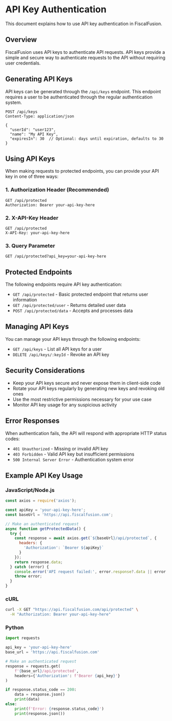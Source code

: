 # API Key Authentication

This document explains how to use API key authentication in FiscalFusion.

## Overview

FiscalFusion uses API keys to authenticate API requests. API keys provide a simple and secure way to authenticate requests to the API without requiring user credentials.

## Generating API Keys

API keys can be generated through the `/api/keys` endpoint. This endpoint requires a user to be authenticated through the regular authentication system.

```
POST /api/keys
Content-Type: application/json

{
  "userId": "user123",
  "name": "My API Key",
  "expiresIn": 30  // Optional: days until expiration, defaults to 30
}
```

## Using API Keys

When making requests to protected endpoints, you can provide your API key in one of three ways:

### 1. Authorization Header (Recommended)

```
GET /api/protected
Authorization: Bearer your-api-key-here
```

### 2. X-API-Key Header

```
GET /api/protected
X-API-Key: your-api-key-here
```

### 3. Query Parameter

```
GET /api/protected?api_key=your-api-key-here
```

## Protected Endpoints

The following endpoints require API key authentication:

- `GET /api/protected` - Basic protected endpoint that returns user information
- `GET /api/protected/user` - Returns detailed user data
- `POST /api/protected/data` - Accepts and processes data

## Managing API Keys

You can manage your API keys through the following endpoints:

- `GET /api/keys` - List all API keys for a user
- `DELETE /api/keys/:keyId` - Revoke an API key

## Security Considerations

- Keep your API keys secure and never expose them in client-side code
- Rotate your API keys regularly by generating new keys and revoking old ones
- Use the most restrictive permissions necessary for your use case
- Monitor API key usage for any suspicious activity

## Error Responses

When authentication fails, the API will respond with appropriate HTTP status codes:

- `401 Unauthorized` - Missing or invalid API key
- `403 Forbidden` - Valid API key but insufficient permissions
- `500 Internal Server Error` - Authentication system error

## Example API Key Usage

### JavaScript/Node.js

```javascript
const axios = require('axios');

const apiKey = 'your-api-key-here';
const baseUrl = 'https://api.fiscalfusion.com';

// Make an authenticated request
async function getProtectedData() {
  try {
    const response = await axios.get(`${baseUrl}/api/protected`, {
      headers: {
        'Authorization': `Bearer ${apiKey}`
      }
    });
    return response.data;
  } catch (error) {
    console.error('API request failed:', error.response?.data || error.message);
    throw error;
  }
}
```

### cURL

```bash
curl -X GET "https://api.fiscalfusion.com/api/protected" \
  -H "Authorization: Bearer your-api-key-here"
```

### Python

```python
import requests

api_key = 'your-api-key-here'
base_url = 'https://api.fiscalfusion.com'

# Make an authenticated request
response = requests.get(
    f'{base_url}/api/protected',
    headers={'Authorization': f'Bearer {api_key}'}
)

if response.status_code == 200:
    data = response.json()
    print(data)
else:
    print(f'Error: {response.status_code}')
    print(response.json())
``` 